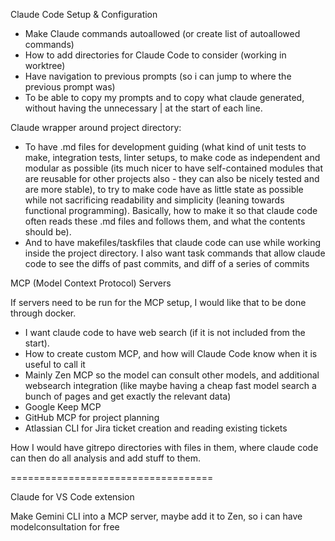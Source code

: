 
  Claude Code Setup & Configuration

- Make Claude commands autoallowed (or create list of autoallowed commands)
- How to add directories for Claude Code to consider (working in worktree)
- Have navigation to previous prompts (so i can jump to where the previous prompt was)
- To be able to copy my prompts and to copy what claude generated, without having the unnecessary | at the start of each line.

 Claude wrapper around project directory: 
- To have .md files for development guiding (what kind of unit tests to make, integration tests, linter setups, to make code as independent and modular as possible (its much nicer to have self-contained modules that are reusable for other projects also - they can also be nicely tested and are more stable), to try to make code have as little state as possible while not sacrificing readability and simplicity (leaning towards functional programming). Basically, how to make it so that claude code often reads these .md files and follows them, and what the contents should be).
- And to have makefiles/taskfiles that claude code can use while working inside the project directory. I also want task commands that allow claude code to see the diffs of past commits, and diff of a series of commits




MCP (Model Context Protocol) Servers

If servers need to be run for the MCP setup, I would like that to be done through docker.

 - I want claude code to have web search (if it is not included from the start).
 - How to create custom MCP, and how will Claude Code know when it is useful to call it
 - Mainly Zen MCP so the model can consult other models, and additional websearch integration (like maybe having a cheap fast model search a bunch of pages and get exactly the relevant data)
  - Google Keep MCP
  - GitHub MCP for project planning
  - Atlassian CLI for Jira ticket creation and reading existing tickets


How I would have gitrepo directories with files in them, where claude code can then do all analysis and add stuff to them.

===================================

Claude for VS Code extension

Make Gemini CLI into a MCP server, maybe add it to Zen, so i can have modelconsultation for free




